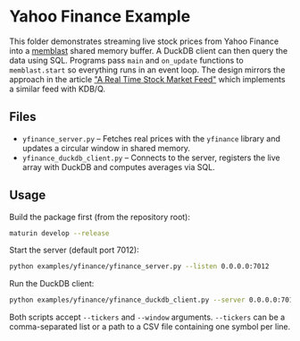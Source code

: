 # Yahoo Finance Example

This folder demonstrates streaming live stock prices from Yahoo Finance into a
[memblast](../..) shared memory buffer. A DuckDB client can then query the data
using SQL. Programs pass `main` and `on_update` functions to `memblast.start`
so everything runs in an event loop. The design mirrors the approach in the
article ["A Real Time Stock Market Feed"](https://www.defconq.tech/docs/tutorials/realTimeStocks?trk=feed_main-feed-card_feed-article-content) which implements a similar feed with KDB/Q.

## Files

- `yfinance_server.py` – Fetches real prices with the `yfinance` library and
  updates a circular window in shared memory.
- `yfinance_duckdb_client.py` – Connects to the server, registers the live array
  with DuckDB and computes averages via SQL.

## Usage

Build the package first (from the repository root):

```bash
maturin develop --release
```

Start the server (default port 7012):

```bash
python examples/yfinance/yfinance_server.py --listen 0.0.0.0:7012
```

Run the DuckDB client:

```bash
python examples/yfinance/yfinance_duckdb_client.py --server 0.0.0.0:7012
```

Both scripts accept `--tickers` and `--window` arguments. `--tickers` can be a
comma-separated list or a path to a CSV file containing one symbol per line.
